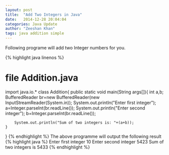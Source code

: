 ```yaml
---
layout: post
title:  "Add Two Integers in Java"
date:   2014-12-28 20:04:04
categories: Java Update
author: "Zeeshan Khan"
tags: java addition simple
---
```

Following programe will add two Integer numbers for you.

{% highlight java linenos %}
# file Addition.java

import java.io.*
class Addition{
	public static void main(String args[]){
		int a,b;
		BufferedReader br=new BufferedReader(new InputStreamReader(System.in));
		System.out.println("Enter first integer");
		a=Integer.parseInt(br.readLine());
		System.out.println("Enter second integer");
		b=Integer.parseInt(br.readLine());
		
		System.out.println("Sum of two integers is: "+(a+b));
	}
}
{% endhighlight %}
The above programme will output the following result
{% highlight java %}
Enter first integer
10
Enter second integer
5423
Sum of two integers is 5433
{% endhighlight %}
